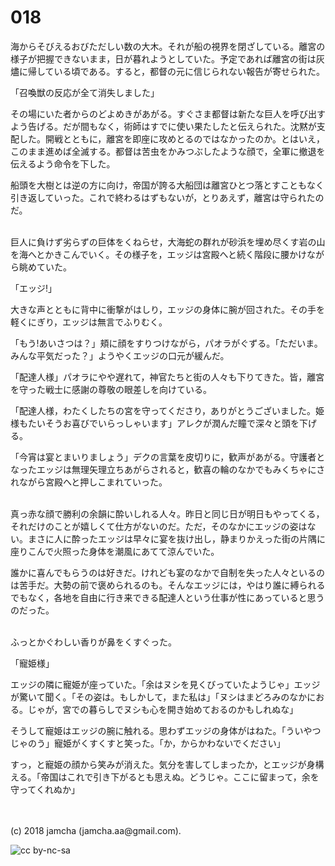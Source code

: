 # 018

海からそびえるおびただしい数の大木。それが船の視界を閉ざしている。離宮の様子が把握できないまま，日が暮れようとしていた。予定であれば離宮の街は灰燼に帰している頃である。すると，都督の元に信じられない報告が寄せられた。  

「召喚獣の反応が全て消失しました」  

その場にいた者からのどよめきがあがる。すぐさま都督は新たな巨人を呼び出すよう告げる。だが間もなく，術師はすでに使い果たしたと伝えられた。沈黙が支配した。開戦とともに，離宮を即座に攻めとるのではなかったのか。とはいえ，このまま進めば全滅する。都督は苦虫をかみつぶしたような顔で，全軍に撤退を伝えるよう命令を下した。  

船頭を大樹とは逆の方に向け，帝国が誇る大船団は離宮ひとつ落とすこともなく引き返していった。これで終わるはずもないが，とりあえず，離宮は守られたのだ。  

<br>  
巨人に負けず劣らずの巨体をくねらせ，大海蛇の群れが砂浜を埋め尽くす岩の山を海へとかきこんでいく。その様子を，エッジは宮殿へと続く階段に腰かけながら眺めていた。  

「エッジ!」  

大きな声とともに背中に衝撃がはしり，エッジの身体に腕が回された。その手を軽くにぎり，エッジは無言でふりむく。  

「もう!あいさつは？」頬に顔をすりつけながら，パオラがぐずる。「ただいま。みんな平気だった？」ようやくエッジの口元が緩んだ。  

「配達人様」パオラにやや遅れて，神官たちと街の人々も下りてきた。皆，離宮を守った戦士に感謝の尊敬の眼差しを向けている。  

「配達人様，わたくしたちの宮を守ってくださり，ありがとうございました。姫様もたいそうお喜びでいらっしゃいます」アレクが潤んだ瞳で深々と頭を下げる。  

「今宵は宴とまいりましょう」デクの言葉を皮切りに，歓声があがる。守護者となったエッジは無理矢理立ちあがらされると，歓喜の輪のなかでもみくちゃにされながら宮殿へと押しこまれていった。  

<br>  
真っ赤な顔で勝利の余韻に酔いしれる人々。昨日と同じ日が明日もやってくる，それだけのことが嬉しくて仕方がないのだ。ただ，そのなかにエッジの姿はない。まさに人に酔ったエッジは早々に宴を抜け出し，静まりかえった街の片隅に座りこんで火照った身体を潮風にあてて涼んでいた。  

誰かに喜んでもらうのは好きだ。けれども宴のなかで自制を失った人々といるのは苦手だ。大勢の前で褒められるのも。そんなエッジには，やはり誰に縛られるでもなく，各地を自由に行き来できる配達人という仕事が性にあっていると思うのだった。  

<br>  
ふっとかぐわしい香りが鼻をくすぐった。  

「寵姫様」  

エッジの隣に寵姫が座っていた。「余はヌシを見くびっていたようじゃ」エッジが驚いて聞く。「その姿は。もしかして，また私は」「ヌシはまどろみのなかにおる。じゃが，宮での暮らしでヌシも心を開き始めておるのかもしれぬな」  

そうして寵姫はエッジの腕に触れる。思わずエッジの身体がはねた。「ういやつじゃのう」寵姫がくすくすと笑った。「か，からかわないでください」  

すっ，と寵姫の顔から笑みが消えた。気分を害してしまったか，とエッジが身構える。「帝国はこれで引き下がるとも思えぬ。どうじゃ。ここに留まって，余を守ってくれぬか」  

<br>  
<br>  
(c) 2018 jamcha (jamcha.aa@gmail.com).  

![cc by-nc-sa](http://i.creativecommons.org/l/by-nc-sa/4.0/88x31.png)
